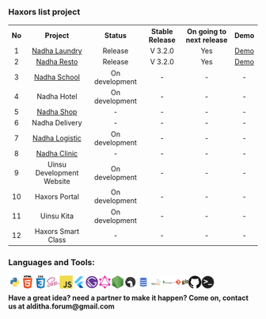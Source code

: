 ### Haxors list project
<span align='center'>
<table width='100%'>
  <tr>
    <th>No</th><th>Project</th><th>Status</th><th>Stable Release</th><th>On going to next release</th><th>Demo</th>
  </tr>
  <tr>
    <td>1</td><td><a href='https://github.com/haxorsprogramming/Nadha-Laundry'>Nadha Laundry</a></td><td>Release</td><td>V 3.2.0</td><td>Yes</td><td><a href='http://demo.haxors.or.id/Nadha-Laundry'>Demo</a></td>
  </tr>
   <tr>
    <td>2</td><td><a href='https://github.com/haxorsprogramming/Nadha-Resto'>Nadha Resto</a></td><td>Release</td><td>V 3.2.0</td><td>Yes</td><td><a href='http://demo.haxors.or.id/Nadha-Resto'>Demo</a></td>
  </tr>
   <tr>
    <td>3</td><td><a href='https://github.com/haxorsprogramming/Nadha-School'>Nadha School</a></td><td>On development</td><td>-</td><td>-</td><td>-</td>
  </tr>
   <tr>
    <td>4</td><td>Nadha Hotel</td><td>On development</td><td>-</td><td>-</td><td>-</td>
  </tr>
   <tr>
    <td>5</td><td><a href='https://github.com/haxorsprogramming/Nadha-Shop'>Nadha Shop</a></td><td>-</td><td>-</td><td>-</td><td>-</td>
  </tr>
   <tr>
    <td>6</td><td>Nadha Delivery</td><td>-</td><td>-</td><td>-</td><td>-</td>
  </tr>
   <tr>
    <td>7</td><td><a href='https://github.com/haxorsprogramming/Nadha-Logistic'>Nadha Logistic</a></td><td>On development</td><td>-</td><td>-</td><td>-</td>
  </tr>
   <tr>
    <td>8</td><td><a href='https://github.com/haxorsprogramming/Nadha-Clinic'>Nadha Clinic</a></td><td>-</td><td>-</td><td>-</td><td>-</td>
  </tr>
  <tr>
    <td>9</td><td>Uinsu Development Website</td><td>On development</td><td>-</td><td>-</td><td>-</td>
  </tr>
  <tr>
    <td>10</td><td>Haxors Portal</td><td>On development</td><td>-</td><td>-</td><td>-</td>
  </tr>
  <tr>
    <td>11</td><td>Uinsu Kita</td><td>On development</td><td>-</td><td>-</td><td>-</td>
  </tr>
  <tr>
    <td>12</td><td>Haxors Smart Class</td><td>-</td><td>-</td><td>-</td><td>-</td>
  </tr>
</table>
</span>

### Languages and Tools:
<img align="left" alt="Python" width="26px" src="https://raw.githubusercontent.com/github/explore/80688e429a7d4ef2fca1e82350fe8e3517d3494d/topics/python/python.png" />
<img align="left" alt="HTML5" width="26px" src="https://raw.githubusercontent.com/github/explore/80688e429a7d4ef2fca1e82350fe8e3517d3494d/topics/html/html.png" />
<img align="left" alt="CSS3" width="26px" src="https://raw.githubusercontent.com/github/explore/80688e429a7d4ef2fca1e82350fe8e3517d3494d/topics/css/css.png" />
<img align="left" alt="Sass" width="26px" src="https://raw.githubusercontent.com/github/explore/80688e429a7d4ef2fca1e82350fe8e3517d3494d/topics/sass/sass.png" />
<img align="left" alt="JavaScript" width="26px" src="https://raw.githubusercontent.com/github/explore/80688e429a7d4ef2fca1e82350fe8e3517d3494d/topics/javascript/javascript.png" />
<img align="left" alt="Flutter" width="26px" src="https://raw.githubusercontent.com/github/explore/80688e429a7d4ef2fca1e82350fe8e3517d3494d/topics/flutter/flutter.png" />
<img align="left" alt="Gatsby" width="26px" src="https://raw.githubusercontent.com/github/explore/e94815998e4e0713912fed477a1f346ec04c3da2/topics/gatsby/gatsby.png" />
<img align="left" alt="GraphQL" width="26px" src="https://raw.githubusercontent.com/github/explore/80688e429a7d4ef2fca1e82350fe8e3517d3494d/topics/graphql/graphql.png" />
<img align="left" alt="Node.js" width="26px" src="https://raw.githubusercontent.com/github/explore/80688e429a7d4ef2fca1e82350fe8e3517d3494d/topics/nodejs/nodejs.png" />
<img align="left" alt="Deno" width="26px" src="https://raw.githubusercontent.com/github/explore/361e2821e2dea67711cde99c9c40ed357061cf27/topics/deno/deno.png" />
<img align="left" alt="SQL" width="26px" src="https://raw.githubusercontent.com/github/explore/80688e429a7d4ef2fca1e82350fe8e3517d3494d/topics/sql/sql.png" />
<img align="left" alt="MySQL" width="26px" src="https://raw.githubusercontent.com/github/explore/80688e429a7d4ef2fca1e82350fe8e3517d3494d/topics/mysql/mysql.png" />
<img align="left" alt="MongoDB" width="26px" src="https://raw.githubusercontent.com/github/explore/80688e429a7d4ef2fca1e82350fe8e3517d3494d/topics/mongodb/mongodb.png" />
<img align="left" alt="Git" width="26px" src="https://raw.githubusercontent.com/github/explore/80688e429a7d4ef2fca1e82350fe8e3517d3494d/topics/git/git.png" />
<img align="left" alt="GitHub" width="26px" src="https://raw.githubusercontent.com/github/explore/78df643247d429f6cc873026c0622819ad797942/topics/github/github.png" />
<img align="left" alt="Terminal" width="26px" src="https://raw.githubusercontent.com/github/explore/80688e429a7d4ef2fca1e82350fe8e3517d3494d/topics/terminal/terminal.png" />
<br/>
<h4>Have a great idea? need a partner to make it happen? Come on, contact us at alditha.forum@gmail.com</h4>
